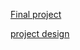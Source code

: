 [Final project](https://react-blog-hivl.vercel.app/)

[project design](https://www.figma.com/file/SMlq14HFnnQGttgwzJge0c/React-Blog-%2F-Diplom?node-id=0%3A1)

